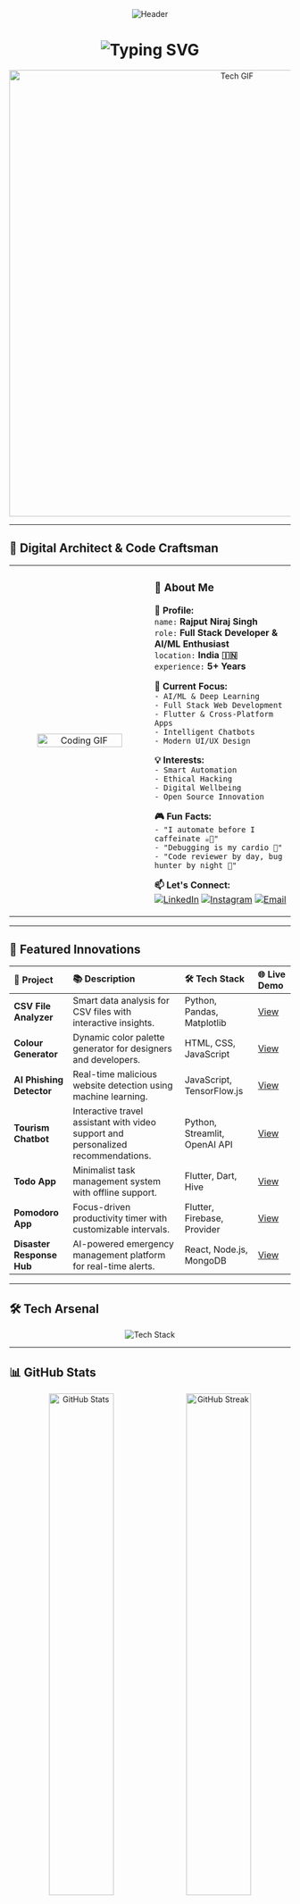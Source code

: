 <div align="center">
  <img src="https://capsule-render.vercel.app/api?type=waving&color=gradient&customColorList=6,11,20&height=200&section=header&text=Rajput%20Niraj%20Singh&fontSize=50&fontColor=fff&animation=twinkling&fontAlignY=35" alt="Header"/>
</div>

<h1 align="center">
  <img src="https://readme-typing-svg.herokuapp.com?font=Orbitron&weight=900&size=35&duration=3000&pause=1000&color=00F7FF&center=true&vCenter=true&multiline=true&width=600&height=100&lines=🚀+Full+Stack+Developer;🤖+AI%2FML+Enthusiast;📱+Android+Architect;🌐+Tech+Innovator;✨+Digital+Alchemist" alt="Typing SVG" />
</h1>

<div align="center">
  <img src="https://user-images.githubusercontent.com/74038190/212284100-561aa473-3905-4a80-b561-0d28506553ee.gif" width="800" alt="Tech GIF"/>
</div>

---

## 🌌 Digital Architect & Code Craftsman

<div align="center">
  <table>
    <tr>
      <td width="50%" align="center">
        <img src="https://user-images.githubusercontent.com/74038190/229223263-cf2e4b07-2615-4f87-9c38-e37600f8381a.gif" width="80%" alt="Coding GIF"/>
      </td>
      <td width="50%">
        <h3>🚀 About Me</h3>
        <p align="left">
          <strong>👤 Profile:</strong><br>
          <code>name:</code> <strong>Rajput Niraj Singh</strong><br>
          <code>role:</code> <strong>Full Stack Developer & AI/ML Enthusiast</strong><br>
          <code>location:</code> <strong>India 🇮🇳</strong><br>
          <code>experience:</code> <strong>5+ Years</strong>
        </p>
        <p align="left">
          <strong>🎯 Current Focus:</strong><br>
          <code>- AI/ML & Deep Learning</code><br>
          <code>- Full Stack Web Development</code><br>
          <code>- Flutter & Cross-Platform Apps</code><br>
          <code>- Intelligent Chatbots</code><br>
          <code>- Modern UI/UX Design</code>
        </p>
        <p align="left">
          <strong>💡 Interests:</strong><br>
          <code>- Smart Automation</code><br>
          <code>- Ethical Hacking</code><br>
          <code>- Digital Wellbeing</code><br>
          <code>- Open Source Innovation</code>
        </p>
        <p align="left">
          <strong>🎮 Fun Facts:</strong><br>
          <code>- "I automate before I caffeinate ☕🤖"</code><br>
          <code>- "Debugging is my cardio 💪"</code><br>
          <code>- "Code reviewer by day, bug hunter by night 🦇"</code>
        </p>
        <p align="left">
          <strong>📫 Let's Connect:</strong><br>
          <a href="https://www.linkedin.com/in/niraj1742" target="_blank"><img src="https://img.shields.io/badge/LinkedIn-0077B5?style=flat-square&logo=linkedin&logoColor=white" alt="LinkedIn"/></a>
          <a href="https://instagram.com/rajput_niraj_singh_k" target="_blank"><img src="https://img.shields.io/badge/Instagram-E4405F?style=flat-square&logo=instagram&logoColor=white" alt="Instagram"/></a>
          <a href="mailto:niraj1742@gmail.com" target="_blank"><img src="https://img.shields.io/badge/Email-D14836?style=flat-square&logo=gmail&logoColor=white" alt="Email"/></a>
        </p>
      </td>
    </tr>
  </table>
</div>

---

## 🌟 Featured Innovations

<div align="center">
  <table>
    <thead>
      <tr>
        <th align="left">🚀 Project</th>
        <th align="left">📚 Description</th>
        <th align="left">🛠️ Tech Stack</th>
        <th align="left">🌐 Live Demo</th>
      </tr>
    </thead>
    <tbody>
      <tr>
        <td><strong>CSV File Analyzer</strong></td>
        <td>Smart data analysis for CSV files with interactive insights.</td>
        <td>Python, Pandas, Matplotlib</td>
        <td><a href="https://github.com/Niraj1742/CSV-File-Analyzer" target="_blank">View</a></td>
      </tr>
      <tr>
        <td><strong>Colour Generator</strong></td>
        <td>Dynamic color palette generator for designers and developers.</td>
        <td>HTML, CSS, JavaScript</td>
        <td><a href="https://github.com/Niraj1742/Colour-Generator" target="_blank">View</a></td>
      </tr>
      <tr>
        <td><strong>AI Phishing Detector</strong></td>
        <td>Real-time malicious website detection using machine learning.</td>
        <td>JavaScript, TensorFlow.js</td>
        <td><a href="https://github.com/Niraj1742/AI-Phishing-Detector" target="_blank">View</a></td>
      </tr>
      <tr>
        <td><strong>Tourism Chatbot</strong></td>
        <td>Interactive travel assistant with video support and personalized recommendations.</td>
        <td>Python, Streamlit, OpenAI API</td>
        <td><a href="https://github.com/Niraj1742/Tourism-Chatbot" target="_blank">View</a></td>
      </tr>
      <tr>
        <td><strong>Todo App</strong></td>
        <td>Minimalist task management system with offline support.</td>
        <td>Flutter, Dart, Hive</td>
        <td><a href="https://github.com/Niraj1742/Todo-App" target="_blank">View</a></td>
      </tr>
      <tr>
        <td><strong>Pomodoro App</strong></td>
        <td>Focus-driven productivity timer with customizable intervals.</td>
        <td>Flutter, Firebase, Provider</td>
        <td><a href="https://github.com/Niraj1742/Pomodoro-App" target="_blank">View</a></td>
      </tr>
      <tr>
        <td><strong>Disaster Response Hub</strong></td>
        <td>AI-powered emergency management platform for real-time alerts.</td>
        <td>React, Node.js, MongoDB</td>
        <td><a href="https://github.com/Niraj1742/Disaster-Response-Hub" target="_blank">View</a></td>
      </tr>
    </tbody>
  </table>
</div>

---

## 🛠️ Tech Arsenal

<p align="center">
  <img src="https://skillicons.dev/icons?i=python,javascript,react,flutter,tensorflow,firebase,git,docker,aws,figma&perline=5" alt="Tech Stack"/>
</p>

---

## 📊 GitHub Stats

<div align="center">
  <img src="https://github-readme-stats.vercel.app/api?username=Niraj1742&show_icons=true&theme=tokyonight&hide_border=true" alt="GitHub Stats" width="48%"/>
  <img src="https://github-readme-streak-stats.herokuapp.com/?user=Niraj1742&theme=tokyonight&hide_border=true" alt="GitHub Streak" width="48%"/>
  <br>
  <img src="https://github-readme-stats.vercel.app/api/top-langs/?username=Niraj1742&layout=compact&theme=tokyonight&hide_border=true" alt="Top Languages" width="32%"/>
</div>

---

## 🌈 Let's Build the Future Together!

<div align="center">
  <p>I’m always open to collaborating on projects that push the boundaries of technology. Whether it’s building intelligent systems, crafting seamless UIs, or automating the mundane, let’s create something extraordinary together!</p>
  <p>
    <a href="https://www.linkedin.com/in/niraj1742" target="_blank"><img src="https://img.shields.io/badge/LinkedIn-0077B5?style=flat-square&logo=linkedin&logoColor=white" alt="LinkedIn"/></a>
    <a href="https://instagram.com/rajput_niraj_singh_k" target="_blank"><img src="https://img.shields.io/badge/Instagram-E4405F?style=flat-square&logo=instagram&logoColor=white" alt="Instagram"/></a>
    <a href="mailto:niraj1742@gmail.com" target="_blank"><img src="https://img.shields.io/badge/Email-D14836?style=flat-square&logo=gmail&logoColor=white" alt="Email"/></a>
  </p>
  <img src="https://media.giphy.com/media/LnQjpWaON8nhr2cVN3/giphy.gif" width="600" height="auto" alt="Collaborate GIF"/>
</div>
